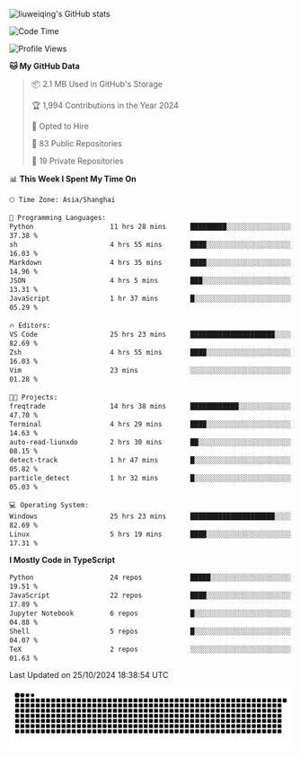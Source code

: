 ![liuweiqing's GitHub stats](https://github-readme-stats.vercel.app/api?username=14790897&show_icons=true&locale=cn&include_all_commits=true&count_private=true)

<!--START_SECTION:waka-->
![Code Time](http://img.shields.io/badge/Code%20Time-1%2C513%20hrs%2050%20mins-blue)

![Profile Views](http://img.shields.io/badge/Profile%20Views-8-blue)

**🐱 My GitHub Data** 

> 📦 2.1 MB Used in GitHub's Storage 
 > 
> 🏆 1,994 Contributions in the Year 2024
 > 
> 💼 Opted to Hire
 > 
> 📜 83 Public Repositories 
 > 
> 🔑 19 Private Repositories 
 > 
📊 **This Week I Spent My Time On** 

```text
🕑︎ Time Zone: Asia/Shanghai

💬 Programming Languages: 
Python                   11 hrs 28 mins      █████████░░░░░░░░░░░░░░░░   37.38 % 
sh                       4 hrs 55 mins       ████░░░░░░░░░░░░░░░░░░░░░   16.03 % 
Markdown                 4 hrs 35 mins       ████░░░░░░░░░░░░░░░░░░░░░   14.96 % 
JSON                     4 hrs 5 mins        ███░░░░░░░░░░░░░░░░░░░░░░   13.31 % 
JavaScript               1 hr 37 mins        █░░░░░░░░░░░░░░░░░░░░░░░░   05.29 % 

🔥 Editors: 
VS Code                  25 hrs 23 mins      █████████████████████░░░░   82.69 % 
Zsh                      4 hrs 55 mins       ████░░░░░░░░░░░░░░░░░░░░░   16.03 % 
Vim                      23 mins             ░░░░░░░░░░░░░░░░░░░░░░░░░   01.28 % 

🐱‍💻 Projects: 
freqtrade                14 hrs 38 mins      ████████████░░░░░░░░░░░░░   47.70 % 
Terminal                 4 hrs 29 mins       ████░░░░░░░░░░░░░░░░░░░░░   14.63 % 
auto-read-liunxdo        2 hrs 30 mins       ██░░░░░░░░░░░░░░░░░░░░░░░   08.15 % 
detect-track             1 hr 47 mins        █░░░░░░░░░░░░░░░░░░░░░░░░   05.82 % 
particle_detect          1 hr 32 mins        █░░░░░░░░░░░░░░░░░░░░░░░░   05.03 % 

💻 Operating System: 
Windows                  25 hrs 23 mins      █████████████████████░░░░   82.69 % 
Linux                    5 hrs 19 mins       ████░░░░░░░░░░░░░░░░░░░░░   17.31 % 
```

**I Mostly Code in TypeScript** 

```text
Python                   24 repos            █████░░░░░░░░░░░░░░░░░░░░   19.51 % 
JavaScript               22 repos            ████░░░░░░░░░░░░░░░░░░░░░   17.89 % 
Jupyter Notebook         6 repos             █░░░░░░░░░░░░░░░░░░░░░░░░   04.88 % 
Shell                    5 repos             █░░░░░░░░░░░░░░░░░░░░░░░░   04.07 % 
TeX                      2 repos             ░░░░░░░░░░░░░░░░░░░░░░░░░   01.63 % 
```




 Last Updated on 25/10/2024 18:38:54 UTC
<!--END_SECTION:waka-->

<picture>
  <source media="(prefers-color-scheme: dark)" srcset="https://raw.githubusercontent.com/14790897/14790897/output/github-contribution-grid-snake-dark.svg" />
  <source media="(prefers-color-scheme: light)" srcset="https://raw.githubusercontent.com/14790897/14790897/output/github-contribution-grid-snake.svg" />
  <img alt="github-snake" src="https://raw.githubusercontent.com/14790897/14790897/output/github-contribution-grid-snake.svg" />
</picture>
